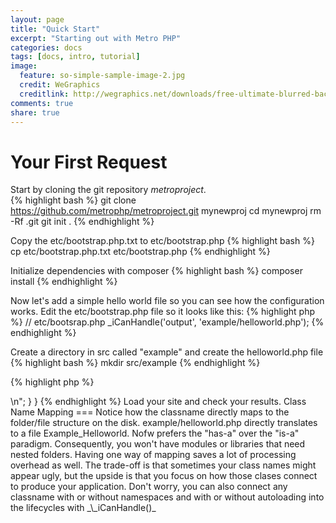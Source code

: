 ```yaml
---
layout: page
title: "Quick Start"
excerpt: "Starting out with Metro PHP"
categories: docs
tags: [docs, intro, tutorial]
image:
  feature: so-simple-sample-image-2.jpg
  credit: WeGraphics
  creditlink: http://wegraphics.net/downloads/free-ultimate-blurred-background-pack/
comments: true
share: true
---
```



Your First Request
=====
Start by cloning the git repository _metroproject_.  
{% highlight bash %}
git clone https://github.com/metrophp/metroproject.git mynewproj
cd mynewproj
rm -Rf .git
git init .
{% endhighlight %}

Copy the etc/bootstrap.php.txt to etc/bootstrap.php
{% highlight bash %}
cp etc/bootstrap.php.txt etc/bootstrap.php
{% endhighlight %}

Initialize dependencies with composer
{% highlight bash %}
composer install
{% endhighlight %}

Now let's add a simple hello world file so you can see how the configuration works. Edit the etc/bootstrap.php file so it looks like this:
{% highlight php %}
// etc/bootsrap.php
_iCanHandle('output',  'example/helloworld.php');
{% endhighlight %}

Create a directory in src called "example" and create the helloworld.php file
{% highlight bash %}
mkdir src/example
{% endhighlight %}

{% highlight php %}
<?php

class Example_Helloworld {

	public function output($request, $response) {
		echo "Hello World. <br/>\n";
	}
}
{% endhighlight %}

Load your site and check your results.

Class Name Mapping
===
Notice how the classname directly maps to the folder/file structure on the disk. example/helloworld.php directly translates to a file Example_Helloworld. Nofw prefers the "has-a" over the "is-a" paradigm. Consequently, you won't have modules or libraries that need nested folders. Having one way of mapping saves a lot of processing overhead as well. The trade-off is that sometimes your class names might appear ugly, but the upside is that you focus on how those clases connect to produce your application.

Don't worry, you can also connect any classname with or without namespaces and with or without autoloading into the lifecycles with _\_iCanHandle()_
